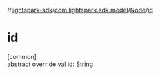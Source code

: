 //[lightspark-sdk](../../../index.md)/[com.lightspark.sdk.model](../index.md)/[Node](index.md)/[id](id.md)

# id

[common]\
abstract override val [id](id.md): [String](https://kotlinlang.org/api/latest/jvm/stdlib/kotlin/-string/index.html)

